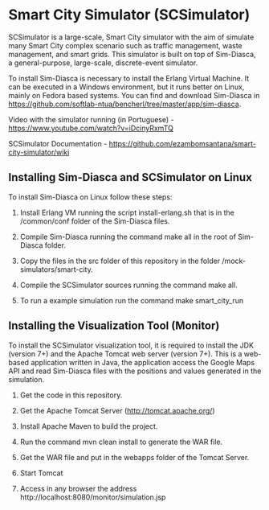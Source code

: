 # Smart City Simulator (SCSimulator)

SCSimulator is a large-scale, Smart City simulator with the aim of simulate many Smart City complex scenario such as traffic management, waste management, and smart grids. This simulator is built on top of Sim-Diasca, a general-purpose, large-scale, discrete-event simulator. 

To install Sim-Diasca is necessary to install the Erlang Virtual Machine. It can be executed in a Windows environment, but it runs better on Linux, mainly on Fedora based systems. You can find and download Sim-Diasca in https://github.com/softlab-ntua/bencherl/tree/master/app/sim-diasca.

Video with the simulator running (in Portuguese) - https://www.youtube.com/watch?v=iDcinyRxmTQ

SCSimulator Documentation - https://github.com/ezambomsantana/smart-city-simulator/wiki

## Installing Sim-Diasca and SCSimulator on Linux

To install Sim-Diasca on Linux follow these steps:

1) Install Erlang VM running the script install-erlang.sh that is in the /common/conf folder of the Sim-Diasca files.

2) Compile Sim-Diasca running the command make all in the root of Sim-Diasca folder.

3) Copy the files in the src folder of this repository in the folder /mock-simulators/smart-city.

4) Compile the SCSimulator sources running the command make all.

5) To run a example simulation run the command make smart_city_run

## Installing the Visualization Tool (Monitor)

To install the SCSimulator visualization tool, it is required to install the JDK (version 7+) and the Apache Tomcat web server (version 7+). This is a web-based application written in Java, the application access the Google Maps API and read Sim-Diasca files with the positions and values generated in the simulation.

1) Get the code in this repository.

2) Get the Apache Tomcat Server (http://tomcat.apache.org/)

3) Install Apache Maven to build the project.

4) Run the command mvn clean install to generate the WAR file.

5) Get the WAR file and put in the webapps folder of the Tomcat Server.

6) Start Tomcat

7) Access in any browser the address http://localhost:8080/monitor/simulation.jsp

